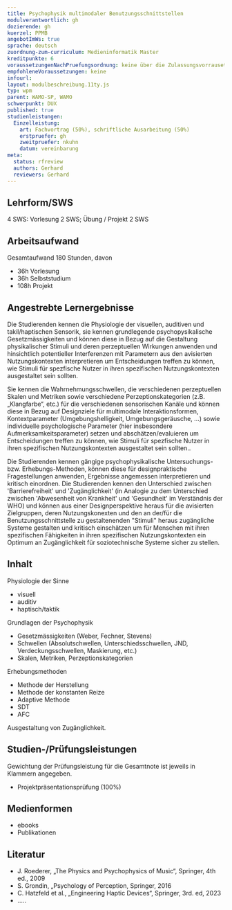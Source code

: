 ```yaml
---
title: Psychophysik multimodaler Benutzungsschnittstellen
modulverantwortlich: gh
dozierende: gh
kuerzel: PPMB
angebotImWs: true
sprache: deutsch
zuordnung-zum-curriculum: Medieninformatik Master
kreditpunkte: 6
voraussetzungenNachPruefungsordnung: keine über die Zulassungsvorrausetzungen zum Studium hinausgehenden
empfohleneVoraussetzungen: keine
infourl: 
layout: modulbeschreibung.11ty.js
typ: wpm
parent: WAMO-SP, WAMO
schwerpunkt: DUX
published: true
studienleistungen:
  Einzelleistung:
    art: Fachvortrag (50%), schriftliche Ausarbeitung (50%)
    erstpruefer: gh
    zweitpruefer: nkuhn
    datum: vereinbarung
meta:
  status: rfreview
  authors: Gerhard
  reviewers: Gerhard
---
```


## Lehrform/SWS

4 SWS: Vorlesung 2 SWS; Übung / Projekt 2 SWS

## Arbeitsaufwand
Gesamtaufwand 180 Stunden, davon
- 36h Vorlesung
- 36h Selbststudium
- 108h Projekt



## Angestrebte Lernergebnisse
Die Studierenden kennen die Physiologie der visuellen, auditiven und takil/haptischen Sensorik, sie kennen grundlegende psychopysikalische Gesetzmässigkeiten und können diese in Bezug auf die Gestaltung physikalischer Stimuli und deren perzeptuellen Wirkungen anwenden und hinsichtlich potentieller Interferenzen mit Parametern aus den avisierten Nutzungskontexten interpretieren um Entscheidungen treffen zu können, wie Stimuli für spezfische Nutzer in ihren spezifischen Nutzungskontexten ausgestaltet sein sollten. 

Sie kennen die Wahrnehmungsschwellen, die verschiedenen perzeptuellen Skalen und Metriken sowie verschiedene Perzeptionskategorien (z.B. „Klangfarbe“, etc.) für die verschiedenen sensorischen Kanäle 
und können diese in Bezug auf Designziele für multimodale Interaktionsformen, Kontextparameter (Umgebungshelligkeit, Umgebungsgeräusche, …) sowie individuelle psychologische Parameter (hier insbesondere Aufmerksamkeitsparameter) setzen und abschätzen/evaluieren um Entscheidungen treffen zu können, wie Stimuli für spezfische Nutzer in ihren spezifischen Nutzungskontexten ausgestaltet sein sollten.. 

Die Studierenden kennen gängige psychophysikalische Untersuchungs- bzw. Erhebungs-Methoden, können diese für designpraktische Fragestellungen anwenden, Ergebnisse angemessen interpretieren und kritisch einordnen.
Die Studierenden kennen den Unterschied zwischen 'Barrierefreiheit' und 'Zugänglichkeit' (in Analogie zu dem Unterschied zwischen 'Abwesenheit von Krankheit' und 'Gesundheit' im Verständnis der WHO) und können aus einer Designperspektive heraus für die avisierten Zielgruppen, deren Nutzungskonexten und den an der/für die Benutzungsschnittstelle zu gestaltenenden "Stimuli" heraus zugängliche Systeme gestalten und kritisch einschätzen um für Menschen mit ihren spezifischen Fähigkeiten in ihren spezifischen Nutzungskontexten ein Optimum an Zugänglichkeit für soziotechnische Systeme sicher zu stellen.




## Inhalt
Physiologie der Sinne
- visuell
- auditiv
- haptisch/taktik

Grundlagen der Psychophysik
- Gesetzmässigkeiten (Weber, Fechner, Stevens)
- Schwellen (Absolutschwellen, Unterschiedsschwellen, JND, Verdeckungsschwellen, Maskierung, etc.)
- Skalen, Metriken, Perzeptionskategorien


Erhebungsmethoden
- Methode der Herstellung
- Methode der konstanten Reize
- Adaptive Methode
- SDT
- AFC

Ausgestaltung von Zugänglichkeit.

## Studien-/Prüfungsleistungen
Gewichtung der Prüfungsleistung für die Gesamtnote ist jeweils in Klammern angegeben.
- Projektpräsentationsprüfung (100%)

## Medienformen
- ebooks
- Publikationen


## Literatur
- J. Roederer, „The Physics and Psychophysics of Music“, Springer, 4th ed., 2009
- S. Grondin, „Psychology of Perception, Springer, 2016
- C. Hatzfeld et al., „Engineering Haptic Devices“, Springer, 3rd. ed, 2023
- …..
